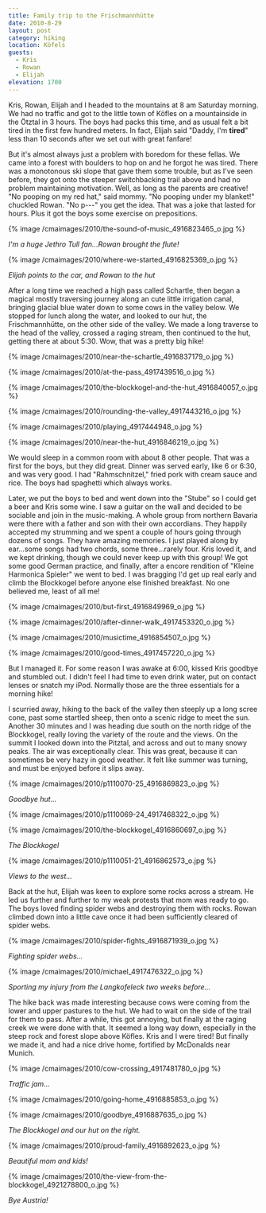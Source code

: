```yaml
---
title: Family trip to the Frischmannhütte
date: 2010-8-29
layout: post
category: hiking
location: Köfels
guests:
  - Kris
  - Rowan
  - Elijah
elevation: 1700
---
```


Kris, Rowan, Elijah and I headed to the mountains at 8 am Saturday morning.
We had no traffic and got to the little town of Köfles on a mountainside
in the Ötztal in 3 hours. The boys had packs this time, and as usual felt
a bit tired in the first few hundred meters. In fact, Elijah said "Daddy,
I'm **tired**" less than 10 seconds after we set out with great fanfare!
  
  
But it's almost always just a problem with boredom for these fellas. We
came into a forest with boulders to hop on and he forgot he was tired.
There was a monotonous ski slope that gave them some trouble, but as I've
seen before, they got onto the steeper switchbacking trail above and had
no problem maintaining motivation. Well, as long as the parents are creative!
"No pooping on my red hat," said mommy. "No pooping under my blanket!"
chuckled Rowan. "No p---" you get the idea. That was a joke that lasted
for hours. Plus it got the boys some exercise on prepositions.
  
  
{% image /cmaimages/2010/the-sound-of-music_4916823465_o.jpg %}
  
_I'm a huge Jethro Tull fan...Rowan brought the flute!_
  
  
{% image /cmaimages/2010/where-we-started_4916825369_o.jpg %}
  
_Elijah points to the car, and Rowan to the hut_
  
  
After a long time we reached a high pass called Schartle, then began a
magical mostly traversing journey along an cute little irrigation canal,
bringing glacial blue water down to some cows in the valley below. We stopped
for lunch along the water, and looked to our hut, the Frischmannhütte,
on the other side of the valley. We made a long traverse to the head of
the valley, crossed a raging stream, then continued to the hut, getting
there at about 5:30\. Wow, that was a pretty big hike!
  
  
{% image /cmaimages/2010/near-the-schartle_4916837179_o.jpg %}
  
{% image /cmaimages/2010/at-the-pass_4917439516_o.jpg %}
  
{% image /cmaimages/2010/the-blockkogel-and-the-hut_4916840057_o.jpg %}
  
{% image /cmaimages/2010/rounding-the-valley_4917443216_o.jpg %}
  
{% image /cmaimages/2010/playing_4917444948_o.jpg %}
  
{% image /cmaimages/2010/near-the-hut_4916846219_o.jpg %}
  
  
We would sleep in a common room with about 8 other people. That was a
first for the boys, but they did great. Dinner was served early, like 6
or 6:30, and was very good. I had "Rahmschnitzel," fried pork with cream
sauce and rice. The boys had spaghetti which always works.
  
  
Later, we put the boys to bed and went down into the "Stube" so I could
get a beer and Kris some wine. I saw a guitar on the wall and decided to
be sociable and join in the music-making. A whole group from northern Bavaria
were there with a father and son with their own accordians. They happily
accepted my strumming and we spent a couple of hours going through dozens
of songs. They have amazing memories. I just played along by ear...some
songs had two chords, some three...rarely four. Kris loved it, and we kept
drinking, though we could never keep up with this group! We got some good
German practice, and finally, after a encore rendition of "Kleine Harmonica
Spieler" we went to bed. I was bragging I'd get up real early and climb
the Blockkogel before anyone else finished breakfast. No one believed me,
least of all me!
  
  
{% image /cmaimages/2010/but-first_4916849969_o.jpg %}
  
{% image /cmaimages/2010/after-dinner-walk_4917453320_o.jpg %}
  
{% image /cmaimages/2010/musictime_4916854507_o.jpg %}
  
{% image /cmaimages/2010/good-times_4917457220_o.jpg %}
  
  
  
But I managed it. For some reason I was awake at 6:00, kissed Kris goodbye
and stumbled out. I didn't feel I had time to even drink water, put on
contact lenses or snatch my iPod. Normally those are the three essentials
for a morning hike!
  
  
I scurried away, hiking to the back of the valley then steeply up a long
scree cone, past some startled sheep, then onto a scenic ridge to meet
the sun. Another 30 minutes and I was heading due south on the north ridge
of the Blockkogel, really loving the variety of the route and the views.
On the summit I looked down into the Pitztal, and across and out to many
snowy peaks. The air was exceptionally clear. This was great, because it
can sometimes be very hazy in good weather. It felt like summer was turning,
and must be enjoyed before it slips away.
  
  
{% image /cmaimages/2010/p1110070-25_4916869823_o.jpg %}
  
_Goodbye hut..._
  
{% image /cmaimages/2010/p1110069-24_4917468322_o.jpg %}
  
{% image /cmaimages/2010/the-blockkogel_4916860697_o.jpg %}
  
_The Blockkogel_
  
{% image /cmaimages/2010/p1110051-21_4916862573_o.jpg %}
  
_Views to the west..._
  
  
Back at the hut, Elijah was keen to explore some rocks across a stream.
He led us further and further to my weak protests that mom was ready to
go. The boys loved finding spider webs and destroying them with rocks.
Rowan climbed down into a little cave once it had been sufficiently cleared
of spider webs.
  
  
{% image /cmaimages/2010/spider-fights_4916871939_o.jpg %}
  
_Fighting spider webs..._
  
{% image /cmaimages/2010/michael_4917476322_o.jpg %}
  
_Sporting my injury from the Langkofeleck two weeks before..._
  
  
The hike back was made interesting because cows were coming from the lower
and upper pastures to the hut. We had to wait on the side of the trail
for them to pass. After a while, this got annoying, but finally at the
raging creek we were done with that. It seemed a long way down, especially
in the steep rock and forest slope above Köfles. Kris and I were tired!
But finally we made it, and had a nice drive home, fortified by McDonalds
near Munich.
  
  
{% image /cmaimages/2010/cow-crossing_4917481780_o.jpg %}
  
_Traffic jam..._
  
{% image /cmaimages/2010/going-home_4916885853_o.jpg %}
  
{% image /cmaimages/2010/goodbye_4916887635_o.jpg %}
  
_The Blockkogel and our hut on the right._
  
{% image /cmaimages/2010/proud-family_4916892623_o.jpg %}
  
_Beautiful mom and kids!_
  
{% image /cmaimages/2010/the-view-from-the-blockkogel_4921278800_o.jpg %}
  
_Bye Austria!_
  
  
